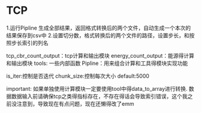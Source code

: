# TCP
1.运行Pipline 生成全部结果，返回格式转换后的两个文件，自动生成一个本次的结果保存到csv中
2.设置切分数，格式转换后的两个文件的路径，设置步长，和按照步长索引的列名

tcp_cbr_count_output：tcp计算和输出模块
energy_count_output：能源得计算和输出模块
tools: 一些内部函数
Pipline：用来组合计算和工具得模块实现功能

is_iter:控制是否迭代
chunk_size:控制每次大小 default:5000

important:
      如果单独使用计算模块一定要使用tool中得data_to_array进行转换.
      数据数据输入前请确保tcp之类得指标存在，不存在得话会导致索引错误，这个我之前没注意到，导致现在有点问题，现在还懒得改了emm
             
      
